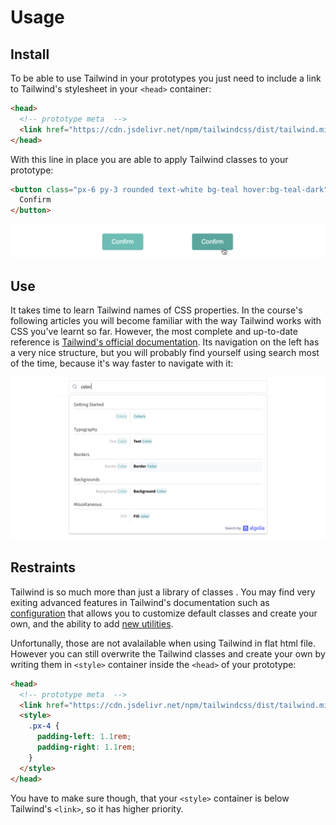 # Usage

## Install

To be able to use Tailwind in your prototypes you just need to include a link to Tailwind's stylesheet in your `<head>` container:

```html
<head>
  <!-- prototype meta  -->
  <link href="https://cdn.jsdelivr.net/npm/tailwindcss/dist/tailwind.min.css" rel="stylesheet">
</head>
```

With this line in place you are able to apply Tailwind classes to your prototype:

```html
<button class="px-6 py-3 rounded text-white bg-teal hover:bg-teal-dark">
  Confirm
</button>
```

![screenshot of Tailwind's search results for 'color'](./media/tailwind-ui-1.png)

## Use

It takes time to learn Tailwind names of CSS properties. In the course's following articles you will become familiar with the way Tailwind works with CSS you've learnt so far. However, the most complete and up-to-date reference is [Tailwind's official documentation](https://tailwindcss.com/docs/what-is-tailwind). Its navigation on the left has a very nice structure, but you will probably find yourself using search most of the time, because it's way faster to navigate with it:

![screenshot of Tailwind's search results for 'color'](./media/tailwind-screenshot-1.png)

## Restraints

Tailwind is so much more than just a library of classes <!--, but that's what our way of using it is limited too-->. You may find very exiting advanced features in Tailwind's documentation such as [configuration](https://tailwindcss.com/docs/configuration) that allows you to customize default classes and create your own, and the ability to add [new utilities](https://tailwindcss.com/docs/adding-new-utilities).

Unfortunally, those are not avalailable when using Tailwind in flat html file. However you can still overwrite the Tailwind classes and create your own by writing them in `<style>` container inside the `<head>` of your prototype:

```html
<head>
  <!-- prototype meta  -->
  <link href="https://cdn.jsdelivr.net/npm/tailwindcss/dist/tailwind.min.css" rel="stylesheet">
  <style>
    .px-4 {
      padding-left: 1.1rem;
      padding-right: 1.1rem;
    }
  </style>
</head>
```

You have to make sure though, that your `<style>` container is below Tailwind's `<link>`, so it has higher priority.
